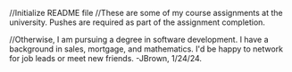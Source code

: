 //Initialize README file
//These are some of my course assignments at the university. Pushes are required as part of the assignment completion.

//Otherwise, I am pursuing a degree in software development. I have a background in sales, mortgage, and mathematics. I'd be happy to network for job leads or meet new friends. -JBrown, 1/24/24.
